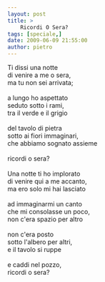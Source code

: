```yaml
---
layout: post
title: >
    Ricordi O Sera?
tags: [speciale,]
date: 2009-06-09 21:55:00
author: pietro
---
```

Ti dissi una notte<br/>di venire a me o sera,<br/>ma tu non sei arrivata;<br/><br/>a lungo ho aspettato<br/>seduto sotto i rami,<br/>tra il verde e il grigio<br/><br/>del tavolo di pietra<br/>sotto ai fiori immaginari,<br/>che abbiamo sognato assieme<br/><br/>ricordi o sera?<br/><br/>Una notte ti ho implorato<br/>di venire qui a me accanto,<br/>ma ero solo mi hai lasciato<br/><br/>ad immaginarmi un canto<br/>che mi consolasse un poco,<br/>non c'era spazio per altro<br/><br/>non c'era posto<br/>sotto l'albero per altri,<br/>e il tavolo si ruppe<br/><br/>e caddi nel pozzo,<br/>ricordi o sera?

